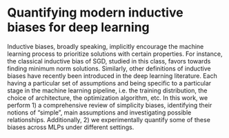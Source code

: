 # Quantifying modern inductive biases for deep learning

Inductive biases, broadly speaking, implicitly encourage the machine learning process to prioritize solutions with certain properties. For instance, the classical inductive bias of SGD, studied in this class, favors towards finding minimum norm solutions. Similarly, other definitions of inductive biases have recently been introduced in the deep learning literature. Each having a particular set of assumptions and being specific to a particular stage in the machine learning pipeline, i.e. the training distribution, the choice of architecture, the optimization algorithm, etc.
In this work, we perform 1) a comprehensive review of simplicity biases, identifying their notions of “simple”, main assumptions and investigating possible relationships. Additionally, 2) we experimentally quantify some of these biases across MLPs under different settings.
